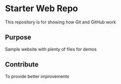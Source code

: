# Starter Web Repo

This repository is for showing how Git and GitHub work

## Purpose

Sample website with plenty of files for demos

## Contribute

To provide better improvements